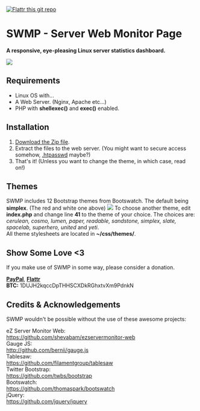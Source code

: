 [![Flattr this git repo](http://api.flattr.com/button/flattr-badge-large.png)](https://flattr.com/submit/auto?user_id=fuzzymannerz&url=https://github.com/fuzzymannerz/swmp&title=SWMP)
# SWMP - Server Web Monitor Page

**A responsive, eye-pleasing Linux server statistics dashboard.**

![](http://i.imgur.com/q8XWluS.png)

## Requirements
- Linux OS with...
- A Web Server. (Nginx, Apache etc...)
- PHP with **shellexec()** and **exec()** enabled.

## Installation
1. [Download the Zip file](https://github.com/fuzzymannerz/swmp/archive/master.zip).
2. Extract the files to the web server. (You might want to secure access somehow, [.htpasswd](http://www.htaccesstools.com/htpasswd-generator/) maybe?)
3. That's it! (Unless you want to change the theme, in which case, read on!)

## Themes
SWMP includes 12 Bootstrap themes from Bootswatch. The default being **simplex**. (The red and white one above)
![](http://i.imgur.com/vlw9NyV.png)
To choose another theme, edit **index.php** and change line **41** to the theme of your choice. The choices are:    
_cerulean, cosmo, lumen, paper, readable, sandstone, simplex, slate, spacelab, superhero, united_ and _yeti_.    
All theme stylesheets are located in **~/css/themes/**.

## Show Some Love <3
If you make use of SWMP in some way, please consider a donation.    

**[PayPal](https://paypal.me/fuzzymannerz)**, **[Flattr](https://flattr.com/submit/auto?user_id=fuzzymannerz&url=https://github.com/fuzzymannerz/swmp&title=SWMP)**    
**BTC:** 1DUJH2kqccDpTHHSCXDkRGhxtvXm9PdnkN

## Credits & Acknowledgements
SWMP wouldn't be possible without the use of these awesome projects:

eZ Server Monitor Web:    
https://github.com/shevabam/ezservermonitor-web    
Gauge JS:    
http://github.com/bernii/gauge.js   
Tablesaw:    
https://github.com/filamentgroup/tablesaw    
Twitter Bootstrap:    
https://github.com/twbs/bootstrap    
Bootswatch:    
https://github.com/thomaspark/bootswatch    
jQuery:    
https://github.com/jquery/jquery    
